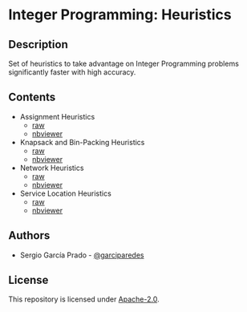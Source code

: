 # Integer Programming: Heuristics


## Description

Set of heuristics to take advantage on Integer Programming problems significantly faster with high accuracy.


## Contents

  * Assignment Heuristics
    * [raw](integer-programming-assignment-heuristics.ipynb)
    * [nbviewer](https://nbviewer.jupyter.org/github/garciparedes/integer-programming-heuristics/blob/master/integer-programming-assignment-heuristics.ipynb)
  * Knapsack and Bin-Packing Heuristics
    * [raw](integer-programming-knapsack-heuristics.ipynb)
    * [nbviewer](https://nbviewer.jupyter.org/github/garciparedes/integer-programming-heuristics/blob/master/integer-programming-knapsack-heuristics.ipynb)
  * Network Heuristics
    * [raw](integer-programming-network-heuristics.ipynb)
    * [nbviewer](https://nbviewer.jupyter.org/github/garciparedes/integer-programming-heuristics/blob/master/integer-programming-network-heuristics.ipynb)
  * Service Location Heuristics
    * [raw](integer-programming-service-location-heuristics.ipynb)
    * [nbviewer](https://nbviewer.jupyter.org/github/garciparedes/integer-programming-heuristics/blob/master/integer-programming-service-location-heuristics.ipynb)


## Authors

  * Sergio García Prado - [@garciparedes](http://garciparedes.me)


## License

This repository is licensed under [Apache-2.0](LICENSE).
